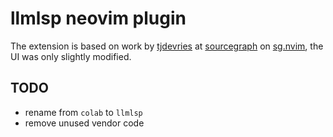 # llmlsp neovim plugin

The extension is based on work by [tjdevries](https://github.com/tjdevries) at [sourcegraph](https://sourcegraph.com/) on [sg.nvim](https://github.com/sourcegraph/sg.nvim/), the UI was only slightly modified.

## TODO

- rename from `colab` to `llmlsp`
- remove unused vendor code
